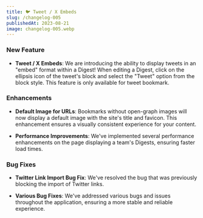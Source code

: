 ```yaml
---
title: 🐦 Tweet / X Embeds
slug: /changelog-005
publishedAt: 2023-08-21
image: changelog-005.webp
---
```


### New Feature

- **Tweet / X Embeds**: We are introducing the ability to display tweets in an "embed" format within a Digest! When editing a Digest, click on the ellipsis icon of the tweet's block and select the "Tweet" option from the block style. This feature is only available for tweet bookmark.

### Enhancements

- **Default Image for URLs**: Bookmarks without open-graph images will now display a default image with the site's title and favicon. This enhancement ensures a visually consistent experience for your content.

- **Performance Improvements**: We've implemented several performance enhancements on the page displaying a team's Digests, ensuring faster load times.

### Bug Fixes

- **Twitter Link Import Bug Fix**: We've resolved the bug that was previously blocking the import of Twitter links.

- **Various Bug Fixes**: We've addressed various bugs and issues throughout the application, ensuring a more stable and reliable experience.
